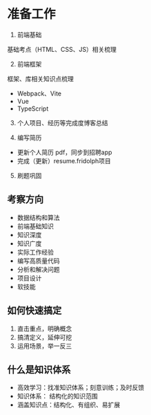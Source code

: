 # 准备工作

1. 前端基础

基础考点（HTML、CSS、JS）相关梳理

2. 前端框架

框架、库相关知识点梳理

- Webpack、Vite
- Vue
- TypeScript

3. 个人项目、经历等完成度博客总结

4. 编写简历

- 更新个人简历 pdf，同步到招聘app
- 完成（更新）resume.fridolph项目

5. 刷题巩固

## 考察方向

- 数据结构和算法
- 前端基础知识
- 知识深度
- 知识广度
- 实际工作经验
- 编写高质量代码
- 分析和解决问题
- 项目设计
- 软技能

## 如何快速搞定

1. 直击重点，明确概念
2. 搞清定义，延伸可挖
3. 运用场景，举一反三

## 什么是知识体系

- 高效学习：找准知识体系；刻意训练；及时反馈
- 知识体系： 结构化的知识范围
- 涵盖知识点：结构化、有组织、易扩展
